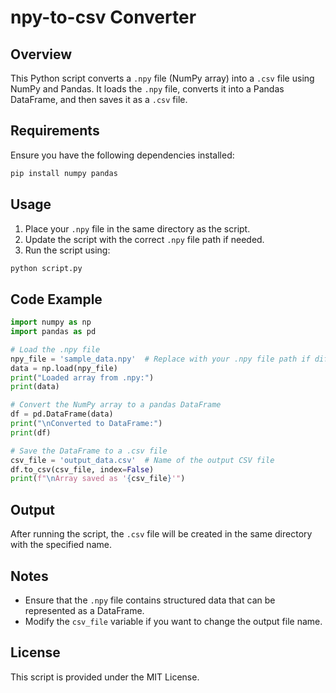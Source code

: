 # npy-to-csv Converter

## Overview
This Python script converts a `.npy` file (NumPy array) into a `.csv` file using NumPy and Pandas. It loads the `.npy` file, converts it into a Pandas DataFrame, and then saves it as a `.csv` file.

## Requirements
Ensure you have the following dependencies installed:

```bash
pip install numpy pandas
```

## Usage
1. Place your `.npy` file in the same directory as the script.
2. Update the script with the correct `.npy` file path if needed.
3. Run the script using:

```bash
python script.py
```

## Code Example
```python
import numpy as np
import pandas as pd

# Load the .npy file
npy_file = 'sample_data.npy'  # Replace with your .npy file path if different
data = np.load(npy_file)
print("Loaded array from .npy:")
print(data)

# Convert the NumPy array to a pandas DataFrame
df = pd.DataFrame(data)
print("\nConverted to DataFrame:")
print(df)

# Save the DataFrame to a .csv file
csv_file = 'output_data.csv'  # Name of the output CSV file
df.to_csv(csv_file, index=False)
print(f"\nArray saved as '{csv_file}'")
```

## Output
After running the script, the `.csv` file will be created in the same directory with the specified name.

## Notes
- Ensure that the `.npy` file contains structured data that can be represented as a DataFrame.
- Modify the `csv_file` variable if you want to change the output file name.

## License
This script is provided under the MIT License.

